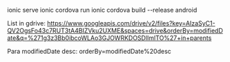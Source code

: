 ionic serve
ionic cordova run
ionic cordova build --release android


List in gdrive: https://www.googleapis.com/drive/v2/files?key=AIzaSyC1-QV2OgsFo43c7RUT3tA4BIZVku2UXME&spaces=drive&orderBy=modifiedDate&q=%271g3z3Bb0ibcoWLAo3GJOWRKDOSDlImlTO%27+in+parents

Para modifiedDate desc: orderBy=modifiedDate%20desc